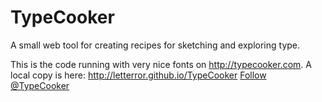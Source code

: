 # TypeCooker

A small web tool for creating recipes for sketching and exploring type. 

This is the code running with very nice fonts on http://typecooker.com.
A local copy is here: http://letterror.github.io/TypeCooker
<a href="https://twitter.com/search?q=typecooker">Follow @TypeCooker</a>
